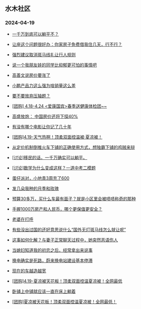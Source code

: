 ## 水木社区 
### 2024-04-19

+ [一千万到底可以躺平不？](https://www.mysmth.net/nForum/article/WorkingLife/27121)

+ [让座这个问题很好办：你家房子免费借我住几天，行不行？](https://www.mysmth.net/nForum/article/FamilyLife/1766664277)

+ [强烈建议取消斑马线礼让行人规则](https://www.mysmth.net/nForum/article/AutoWorld/1944810770)

+ [说一个我朋友娃的同学比抑郁更可怕的事情吧](https://www.mysmth.net/nForum/article/ChildEducation/2372772)

+ [高善文说房价要涨了](https://www.mysmth.net/nForum/article/OurEstate/2947831)

+ [小鹏产品力这么强为啥销量这么差](https://www.mysmth.net/nForum/article/GreenAuto/1544884)

+ [要不要放弃压轴题？](https://www.mysmth.net/nForum/article/PreUnivEdu/157574)

+ [[团购] 4.18-4.24 <爱康国宾>春季送健康体检团~~](https://www.mysmth.net/nForum/article/ADAgent_TG/1320348)

+ [高盛放炮： 中国房价还将下探40%](https://www.mysmth.net/nForum/article/Property/1617)

+ [有没有哪个电影让你记了几十年](https://www.mysmth.net/nForum/article/Movielife/6839)

+ [[团购]4.19-天气热啊！顶柔双面控温被·夏凉被！](https://www.mysmth.net/nForum/article/ADAgent_TG/1320401)

+ [从定价机制倒推火车下铺的正确使用方式，想独霸下铺的鸡贼来辩](https://www.mysmth.net/nForum/article/FamilyLife/1766666162)

+ [[讨论]移民的话，一千万确实可以躺平。](https://www.mysmth.net/nForum/article/WorkingLife/27887)

+ [[讨论]数学为什么变成这样？一道中考二模题](https://www.mysmth.net/nForum/article/PreUnivEdu/157853)

+ [蛋仔派对，小地青3周充了600](https://www.mysmth.net/nForum/article/ChildEducation/2369509)

+ [发几朵我种的月季和玫瑰](https://www.mysmth.net/nForum/article/Botany/224173)

+ [预算30多万，买什么车最有面子？就是小区里会被啧啧称奇的那种](https://www.mysmth.net/nForum/article/AutoWorld/1944810085)

+ [手握1000万房产和人民币，哪个更保值更安全？](https://www.mysmth.net/nForum/article/Property/1843)

+ [老婆在打呼](https://www.mysmth.net/nForum/article/FamilyLife/1766666175)

+ [有些没出过国的还好意思说什么“国外无灯斑马线怎么就让呢”](https://www.mysmth.net/nForum/article/AutoWorld/1944812113)

+ [这事如何化解？与妻子正常聊天过程中，她突然恶语伤人](https://www.mysmth.net/nForum/article/FamilyLife/1766666208)

+ [当媳妇知道我的初恋之后，经常拿出来说事](https://www.mysmth.net/nForum/article/MyFamily/257591)

+ [换电确实是死路，蔚来换电站建设基本停滞](https://www.mysmth.net/nForum/article/GreenAuto/1545728)

+ [现在的车越造越宽](https://www.mysmth.net/nForum/article/AutoWorld/1944812296)

+ [[团购]4.19-夏凉被天花板！顶柔双面控温夏凉被！全网最低](https://www.mysmth.net/nForum/article/ADAgent_TG/1320401)

+ [卧铺上中铺就应该一直在床上躺着](https://www.mysmth.net/nForum/article/FamilyLife/1766666031)

+ [[团购]夏凉被天花板！顶柔双面控温夏凉被！全网最低！](https://www.mysmth.net/nForum/article/ADAgent_TG/1320401)

